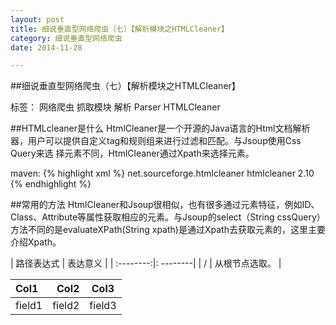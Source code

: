 ```yaml
---
layout: post
title: 细说垂直型网络爬虫（七）【解析模块之HTMLCleaner】
category: 细说垂直型网络爬虫
date: 2014-11-28

---
```


##细说垂直型网络爬虫（七）【解析模块之HTMLCleaner】

标签： 网络爬虫 抓取模块 解析 Parser HTMLCleaner

##HTMLcleaner是什么
HtmlCleaner是一个开源的Java语言的Html文档解析器，用户可以提供自定义tag和规则组来进行过滤和匹配。与Jsoup使用Css Query来选
择元素不同，HtmlCleaner通过Xpath来选择元素。

<!-- more -->

maven:
{% highlight xml %}
<dependency>
     <groupId>net.sourceforge.htmlcleaner</groupId>
     <artifactId>htmlcleaner</artifactId>
     <version>2.10</version>
</dependency>
{% endhighlight %}

##常用的方法
HtmlCleaner和Jsoup很相似，也有很多通过元素特征，例如ID、Class、Attribute等属性获取相应的元素。与Jsoup的select（String cssQuery）
方法不同的是evaluateXPath(String xpath)是通过Xpath去获取元素的，这里主要介绍Xpath。


|  路径表达式      |     表达意义 |
| :--------:|: --------|
|  /    |  从根节点选取。 |


| Col1      |     Col2 |   Col3   |
| :-------- | --------:| :------: |
| field1    |   field2 |  field3  |







